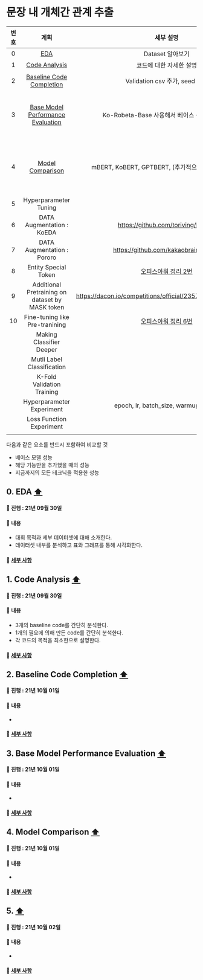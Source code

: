 # 문장 내 개체간 관계 추출

|번호|계획|세부 설명|진행도|
|:---:|:------------:|:------------:|:------:|
|0|[EDA](https://github.com/boostcampaitech2/klue-level2-nlp-04/blob/JSM/description/PLAN.md#0-eda-)|Dataset 알아보기|`100%`|
|1|[Code Analysis](https://github.com/boostcampaitech2/klue-level2-nlp-04/blob/JSM/description/PLAN.md#1-code-analysis-)|코드에 대한 자세한 설명|`100%`|
|2|[Baseline Code Completion](https://github.com/boostcampaitech2/klue-level2-nlp-04/blob/JSM/description/PLAN.md#2-baseline-code-completion-)|Validation csv 추가, seed 설정|거의 작성|
|3|[Base Model Performance Evaluation](https://github.com/boostcampaitech2/klue-level2-nlp-04/blob/JSM/description/PLAN.md#3-base-model-performance-evaluation-)|Ko-Robeta-Base 사용해서 베이스 성능 측정하기|완료. 정리 작성하기|
|4|[Model Comparison](https://github.com/boostcampaitech2/klue-level2-nlp-04/blob/JSM/description/PLAN.md#4-model-comparison-)|mBERT, KoBERT, GPTBERT, (추가적으로 PPT 확인하기)|현재 비교중 3개 모델 완료|
|5|Hyperparameter Tuning||
|6|DATA Augmentation : KoEDA|https://github.com/toriving/KoEDA||
|7|DATA Augmentation : Pororo|https://github.com/kakaobrain/pororo||
|8|Entity Special Token|[오피스아워 정리 2번](https://github.com/sangmandu/SangSangPlus/issues/101#issue-1011979770)||
|9|Additional Pretraining on dataset by MASK token|https://dacon.io/competitions/official/235747/codeshare/3072||
|10|Fine-tuning like Pre-tranining|[오피스아워 정리 6번](https://github.com/sangmandu/SangSangPlus/issues/101#issue-1011979770)||
||Making Classifier Deeper||
||Mutli Label Classification||
||K-Fold Validation Training||
||Hyperparameter Experiment|epoch, lr, batch_size, warmup_steps,||
||Loss Function Experiment||
||||

다음과 같은 요소를 반드시 포함하여 비교할 것
* 베이스 모델 성능
* 해당 기능만을 추가했을 때의 성능
* 지금까지의 모든 테크닉을 적용한 성능

## 0. EDA [⬆](https://github.com/boostcampaitech2/klue-level2-nlp-04/blob/JSM/description/PLAN.md#%EB%AC%B8%EC%9E%A5-%EB%82%B4-%EA%B0%9C%EC%B2%B4%EA%B0%84-%EA%B4%80%EA%B3%84-%EC%B6%94%EC%B6%9C)
#### 📌 진행 : 21년 09월 30일  
#### 📖 내용
* 대회 목적과 세부 데이터셋에 대해 소개한다.
* 데이터셋 내부를 분석하고 표와 그래프를 통해 시각화한다.
#### 🚀 [세부 사항](https://github.com/boostcampaitech2/klue-level2-nlp-04/blob/JSM/description/EDA.md)


## 1. Code Analysis [⬆](https://github.com/boostcampaitech2/klue-level2-nlp-04/blob/JSM/description/PLAN.md#%EB%AC%B8%EC%9E%A5-%EB%82%B4-%EA%B0%9C%EC%B2%B4%EA%B0%84-%EA%B4%80%EA%B3%84-%EC%B6%94%EC%B6%9C)
#### 📌 진행 : 21년 09월 30일  
#### 📖 내용
* 3개의 baseline code를 간단히 분석한다.
* 1개의 필요에 의해 만든 code를 간단히 분석한다.
* 각 코드의 목적을 최소한으로 설명한다.
#### 🚀 [세부 사항](https://github.com/boostcampaitech2/klue-level2-nlp-04/blob/JSM/description/Code%20Analysis.md)

## 2. Baseline Code Completion [⬆](https://github.com/boostcampaitech2/klue-level2-nlp-04/blob/JSM/description/PLAN.md#%EB%AC%B8%EC%9E%A5-%EB%82%B4-%EA%B0%9C%EC%B2%B4%EA%B0%84-%EA%B4%80%EA%B3%84-%EC%B6%94%EC%B6%9C)
#### 📌 진행 : 21년 10월 01일  
#### 📖 내용
* 
#### 🚀 [세부 사항](https://github.com/boostcampaitech2/klue-level2-nlp-04/blob/e4dfd1f6aea9b1263d8eeaad7d3bee1eef280a82/Baseline%20Code%20Completion.md)

## 3. Base Model Performance Evaluation [⬆](https://github.com/boostcampaitech2/klue-level2-nlp-04/blob/JSM/description/PLAN.md#%EB%AC%B8%EC%9E%A5-%EB%82%B4-%EA%B0%9C%EC%B2%B4%EA%B0%84-%EA%B4%80%EA%B3%84-%EC%B6%94%EC%B6%9C)
#### 📌 진행 : 21년 10월 01일  
#### 📖 내용
* 
#### 🚀 [세부 사항](https://github.com/boostcampaitech2/klue-level2-nlp-04/blob/JSM/description/Base%20Model%20Performance%20Evaluation.md)

## 4. Model Comparison [⬆](https://github.com/boostcampaitech2/klue-level2-nlp-04/blob/JSM/description/PLAN.md#%EB%AC%B8%EC%9E%A5-%EB%82%B4-%EA%B0%9C%EC%B2%B4%EA%B0%84-%EA%B4%80%EA%B3%84-%EC%B6%94%EC%B6%9C)
#### 📌 진행 : 21년 10월 01일  
#### 📖 내용
* 
#### 🚀 [세부 사항](https://github.com/boostcampaitech2/klue-level2-nlp-04/blob/JSM/description/Model%20Comparison.md)

## 5.  [⬆](https://github.com/boostcampaitech2/klue-level2-nlp-04/blob/JSM/description/PLAN.md#%EB%AC%B8%EC%9E%A5-%EB%82%B4-%EA%B0%9C%EC%B2%B4%EA%B0%84-%EA%B4%80%EA%B3%84-%EC%B6%94%EC%B6%9C)
#### 📌 진행 : 21년 10월 02일  
#### 📖 내용
* 
#### 🚀 [세부 사항]()

